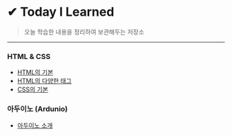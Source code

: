 # ✔ Today I Learned
> 오늘 학습한 내용을 정리하여 보관해두는 저장소

***

### HTML & CSS

* <a href="https://github.com/SangYoonLee1231/TIL/blob/main/HTML%20%26%20CSS/html_basic_concept.md">HTML의 기본</a>
* <a href="https://github.com/SangYoonLee1231/TIL/blob/main/HTML%20%26%20CSS/html_tags.md">HTML의 다양한 태그</a>
* <a href="https://github.com/SangYoonLee1231/TIL/blob/main/HTML%20%26%20CSS/css_basic_concept.md">CSS의 기본</a>

### 아두이노 (Ardunio)

* <a href="https://github.com/SangYoonLee1231/TIL/blob/main/Arduino/arduino_introduction.md">아두이노 소개</a>
